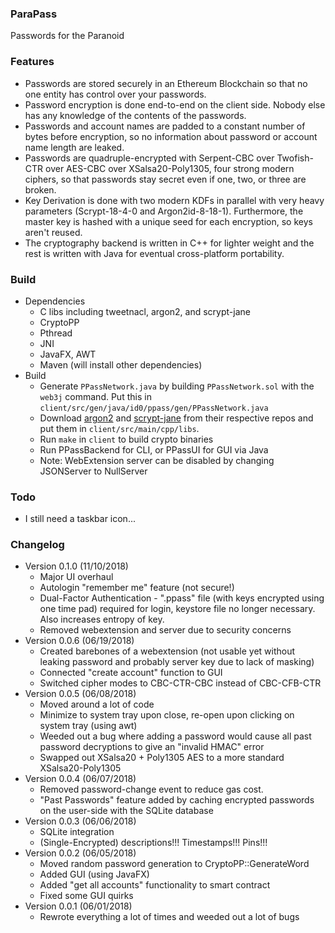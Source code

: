 ### ParaPass
Passwords for the Paranoid

### Features
* Passwords are stored securely in an Ethereum Blockchain so that no one entity has control over your passwords.
* Password encryption is done end-to-end on the client side. Nobody else has any knowledge of the contents of the passwords.
* Passwords and account names are padded to a constant number of bytes before encryption, so no information about password or account name length are leaked.
* Passwords are quadruple-encrypted with Serpent-CBC over Twofish-CTR over AES-CBC over XSalsa20-Poly1305, four strong modern ciphers, so that passwords stay secret even if one, two, or three are broken.
* Key Derivation is done with two modern KDFs in parallel with very heavy parameters (Scrypt-18-4-0 and Argon2id-8-18-1). Furthermore, the master key is hashed with a unique seed for each encryption, so keys aren't reused.
* The cryptography backend is written in C++ for lighter weight and the rest is written with Java for eventual cross-platform portability.

### Build
* Dependencies
	* C libs including tweetnacl, argon2, and scrypt-jane
	* CryptoPP
	* Pthread
	* JNI
	* JavaFX, AWT
	* Maven (will install other dependencies)
* Build
	* Generate `PPassNetwork.java` by building `PPassNetwork.sol` with the `web3j` command. Put this in `client/src/gen/java/id0/ppass/gen/PPassNetwork.java`
	* Download [argon2](https://github.com/P-H-C/phc-winner-argon2) and [scrypt-jane](https://github.com/floodyberry/scrypt-jane) from their respective repos and
	put them in `client/src/main/cpp/libs`.
	* Run `make` in `client` to build crypto binaries
	* Run PPassBackend for CLI, or PPassUI for GUI via Java
	* Note: WebExtension server can be disabled by changing JSONServer to NullServer

### Todo
* I still need a taskbar icon...

### Changelog
* Version 0.1.0 (11/10/2018)
	* Major UI overhaul
	* Autologin "remember me" feature (not secure!)
	* Dual-Factor Authentication - ".ppass" file (with keys encrypted using one time pad) required for login, keystore file no longer necessary. Also increases entropy of key.
	* Removed webextension and server due to security concerns
* Version 0.0.6 (06/19/2018)
	* Created barebones of a webextension (not usable yet without leaking password and probably server key due to lack of masking)
	* Connected "create account" function to GUI
	* Switched cipher modes to CBC-CTR-CBC instead of CBC-CFB-CTR
* Version 0.0.5 (06/08/2018)
	* Moved around a lot of code
	* Minimize to system tray upon close, re-open upon clicking on system tray (using awt)
	* Weeded out a bug where adding a password would cause all past password decryptions to give an "invalid HMAC" error
	* Swapped out XSalsa20 + Poly1305 AES to a more standard XSalsa20-Poly1305
* Version 0.0.4 (06/07/2018)
	* Removed password-change event to reduce gas cost.
	* "Past Passwords" feature added by caching encrypted passwords on the user-side with the SQLite database
* Version 0.0.3 (06/06/2018)
	* SQLite integration
	* (Single-Encrypted) descriptions!!! Timestamps!!! Pins!!!
* Version 0.0.2 (06/05/2018)
	* Moved random password generation to CryptoPP::GenerateWord
	* Added GUI (using JavaFX)
	* Added "get all accounts" functionality to smart contract
	* Fixed some GUI quirks
* Version 0.0.1 (06/01/2018)
	* Rewrote everything a lot of times and weeded out a lot of bugs

